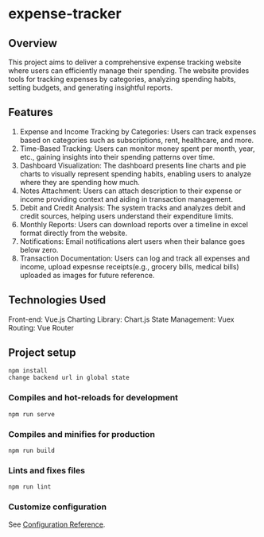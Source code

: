 # expense-tracker

## Overview
This project aims to deliver a comprehensive expense tracking website where users can efficiently manage their spending. The website provides tools for tracking expenses by categories, analyzing spending habits, setting budgets, and generating insightful reports.

## Features
1. Expense and Income Tracking by Categories: Users can track expenses based on categories such as subscriptions, rent, healthcare, and more.
2. Time-Based Tracking: Users can monitor money spent per month, year, etc., gaining insights into their spending patterns over time.
3. Dashboard Visualization: The dashboard presents line charts and pie charts to visually represent spending habits, enabling users to analyze where they are spending how much.
4. Notes Attachment: Users can attach description to their expense or income providing context and aiding in transaction management.
5. Debit and Credit Analysis: The system tracks and analyzes debit and credit sources, helping users understand their expenditure limits.
6. Monthly Reports: Users can download reports over a timeline in excel format directly from the website.
8. Notifications: Email notifications alert users when their balance goes below zero.
9. Transaction Documentation: Users can log and track all expenses and income, upload expesnse receipts(e.g., grocery bills, medical bills) uploaded as images for future reference.

## Technologies Used
Front-end: Vue.js
Charting Library: Chart.js
State Management: Vuex
Routing: Vue Router

## Project setup
```
npm install
change backend url in global state
```

### Compiles and hot-reloads for development
```
npm run serve
```

### Compiles and minifies for production
```
npm run build
```

### Lints and fixes files
```
npm run lint
```

### Customize configuration
See [Configuration Reference](https://cli.vuejs.org/config/).
